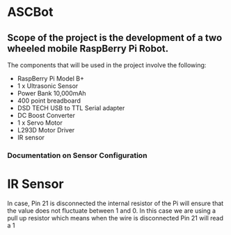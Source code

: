 ﻿# ASCBot

## Scope of the project is the development of a two wheeled mobile RaspBerry Pi Robot.

The components that will be used in the project involve the following:

<ul>
<li>RaspBerry Pi Model B+</li>
<li>1 x Ultrasonic Sensor</li>
<li>Power Bank 10,000mAh</li>
<li>400 point breadboard</li>
<li>DSD TECH USB to TTL Serial adapter</li>
<li>DC Boost Converter</li>
<li>1 x Servo Motor</li>
<li>L293D Motor Driver</li>
<li>IR sensor</li>
</ul>

### Documentation on Sensor Configuration

<h1>IR Sensor</h1>
In case, Pin 21 is disconnected the internal resistor of the Pi will ensure that the value does not fluctuate between 1 and 0. In this case we are using a pull up resistor which means when the wire is disconnected Pin 21 will read a 1
